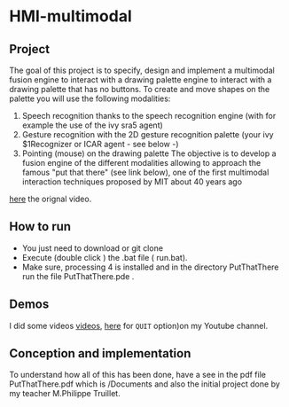 # HMI-multimodal

## Project

The goal of this project is to specify, design and implement a multimodal fusion engine to interact with a drawing palette 
engine to interact with a drawing palette that has no buttons. To create and 
move shapes on the palette you will use the following modalities:
1. Speech recognition thanks to the speech recognition engine (with for example 
the use of the ivy sra5 agent) 
2. Gesture recognition with the 2D gesture recognition palette (your ivy 
$1Recognizer or ICAR agent - see below -)
3. Pointing (mouse) on the drawing palette
The objective is to develop a fusion engine of the different modalities allowing to approach 
the famous "put that there" (see link below), one of the first multimodal interaction techniques
proposed by MIT about 40 years ago

[here](https://www.youtube.com/watch?v=RyBEUyEtxQo) the orignal video.

## How to run

* You just need to download or git clone
* Execute (double click ) the .bat file ( run.bat).
* Make sure, processing 4 is installed and in the directory PutThatThere run the file PutThatThere.pde .

## Demos
I did some videos [videos](https://youtu.be/QzJ53f-3rpY), [here](ttps://youtu.be/QamJEru_Y34) for ```QUIT``` option)on my Youtube channel.

## Conception and implementation
To understand how all of this has been done, have a see in the pdf file PutThatThere.pdf which is /Documents and also the initial project done by my teacher M.Philippe Truillet. 

